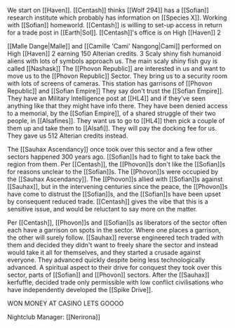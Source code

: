 We start on [[Haven]].
[[Centash]] thinks [[Wolf 294]] has a [[Sofian]] research institute which probably has information on [[Species X]]. Working with [[Sofian]] homeworld.
[[Centash]] is willing to set-up access in return for a trade post in [[Earth|Sol]].
[[Centash]]'s office is on High [[Haven]] 2

[[Malle Dange|Malle]] and [[Camille 'Cami' Nangong|Cami]] performed on High [[Haven]] 2 earning 150 Alterian credits.
3 Scaly shiny fish humanoid aliens with lots of symbols approach us. The main scaly shiny fish guy is called [[Nashask]]
The [[Phovon Republic]] are interested in us and want to move us to the [[Phovon Republic]] Sector.
They bring us to a security room with lots of screens of cameras. 
This station has garrisons of [[Phovon Republic]] and [[Sofian Empire]]
They say don't trust the [[Sofian Empire]].
They have an Military Intelligence post at [[HL4]] and if they've seen anything like that they might have info there. They have been denied access to a memorial, by the [[Sofian Empire]], of a shared struggle of their two people, in [[Alsafines]]. They want us to go to [[HL4]] then pick a couple of them up and take them to [[Alsafi]].
They will pay the docking fee for us. They gave us 512 Alterian credits instead.

The [[Sauhax Ascendancy]] once took over this sector and a few other sectors happened 300 years ago. [[Sofian]]s had to fight to take back the region from them.
Per [[Centash]], the [[Phovon]]s don't like the [[Sofian]]s for reasons unclear to the [[Sofian]]s. The [[Phovon]]s were occupied by the [[Sauhax Ascendancy]]. The [[Phovon]]s allied with [[Sofian]]s against [[Sauhax]],  but in the intervening centuries since the peace, the [[Phovon]]s have come to distrust the [[Sofian]]s, and the [[Sofian]]s have been upset by consequent reduced trade.
[[Centash]] gives the vibe that this is a sensitive issue, and would be reluctant to say more on the matter.

Per [[Centash]], [[Phovon]]s and [[Sofian]]s as liberators of the sector often each have a garrison on spots in the sector. Where one places a garrison, the other will surely follow. [[Sauhax]] reverse engineered tech traded with them and decided they didn't want to freely share the sector and instead would take it all for themselves, and they started a crusade against everyone. They advanced quickly despite being less technologically advanced. A spiritual aspect to their drive for conquest they took over this sector, parts of [[Sofian]] and [[Phovon]] sectors. After the [[Sauhax]] kerfuffle, decided trade only permissible with low conflict  civilisations who have independently developed the [[Spike Drive]].

WON MONEY AT CASINO LETS GOOOO

Nightclub Manager: [[Nerirona]]